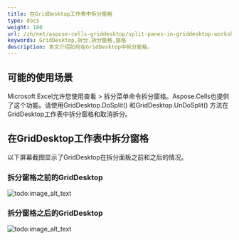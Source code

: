 ```yaml
---
title: 在GridDesktop工作表中拆分窗格
type: docs
weight: 180
url: /zh/net/aspose-cells-griddesktop/split-panes-in-griddesktop-worksheet/
keywords: GridDesktop,拆分,拆分窗格,窗格
description: 本文介绍如何在GridDesktop中拆分窗格。
---
```


## **可能的使用场景**
Microsoft Excel允许您使用查看 > 拆分菜单命令拆分窗格。Aspose.Cells也提供了这个功能。请使用GridDesktop.DoSplit() 和GridDesktop.UnDoSplit() 方法在GridDesktop工作表中拆分窗格和取消拆分。
## **在GridDesktop工作表中拆分窗格**
以下屏幕截图显示了GridDesktop在拆分面板之前和之后的情况。
### **拆分窗格之前的GridDesktop**
![todo:image_alt_text](split-panes-in-griddesktop-worksheet_1.png)
### **拆分窗格之后的GridDesktop**
![todo:image_alt_text](split-panes-in-griddesktop-worksheet_2.png)
